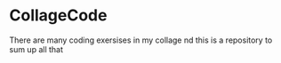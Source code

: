 # CollageCode
There are many coding exersises in my collage nd this is a repository to sum up all that

